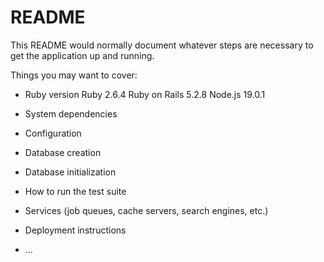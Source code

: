 # README

This README would normally document whatever steps are necessary to get the
application up and running.

Things you may want to cover:

* Ruby version
Ruby 2.6.4
Ruby on Rails 5.2.8
Node.js 19.0.1

* System dependencies

* Configuration

* Database creation

* Database initialization

* How to run the test suite

* Services (job queues, cache servers, search engines, etc.)

* Deployment instructions

* ...
